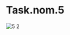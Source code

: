 # Task.nom.5
![5 2](https://user-images.githubusercontent.com/71177897/101541466-931c4f00-39b2-11eb-86e4-8e37577de0d8.png)
